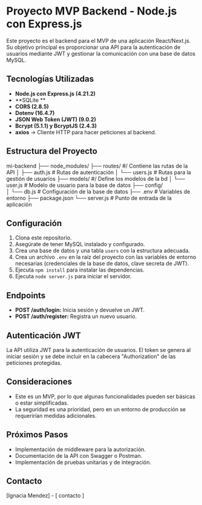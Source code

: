# Proyecto MVP Backend - Node.js con Express.js

Este proyecto es el backend para el MVP de una aplicación React/Next.js. Su objetivo principal es proporcionar una API para la autenticación de usuarios mediante JWT y gestionar la comunicación con una base de datos MySQL.

## Tecnologías Utilizadas

* **Node.js con Express.js (4.21.2)**
* **SQLite **
* **CORS (2.8.5)**
* **Dotenv (16.4.7)**
* **JSON Web Token (JWT) (9.0.2)**
* **Bcrypt (5.1.1) y BcryptJS (2.4.3)**
* **axios** → Cliente HTTP para hacer peticiones al backend.

## Estructura del Proyecto

mi-backend
├── node_modules/
├── routes/                    #/ Contiene las rutas de la API
│   ├── auth.js                # Rutas de autenticación
│   └── users.js               # Rutas para la gestión de usuarios
├── models/                    #/ Define los modelos de la bd
│   └── user.js                # Modelo de usuario para la base de datos
├── config/                    
│   └── db.js                  # Configuración de la base de datos
├── .env                       # Variables de entorno
├── package.json
└── server.js                  # Punto de entrada de la aplicación

## Configuración

1.  Clona este repositorio.
2.  Asegúrate de tener MySQL instalado y configurado.
3.  Crea una base de datos y una tabla `users` con la estructura adecuada.
4.  Crea un archivo `.env` en la raíz del proyecto con las variables de entorno necesarias (credenciales de la base de datos, clave secreta de JWT).
5.  Ejecuta `npm install` para instalar las dependencias.
6.  Ejecuta `node server.js` para iniciar el servidor.

## Endpoints

* **POST /auth/login:** Inicia sesión y devuelve un JWT.
* **POST /auth/register:** Registra un nuevo usuario.

## Autenticación JWT

La API utiliza JWT para la autenticación de usuarios. El token se genera al iniciar sesión y se debe incluir en la cabecera "Authorization" de las peticiones protegidas.

## Consideraciones

* Este es un MVP, por lo que algunas funcionalidades pueden ser básicas o estar simplificadas.
* La seguridad es una prioridad, pero en un entorno de producción se requerirían medidas adicionales.

## Próximos Pasos

* Implementación de middleware para la autorización.
* Documentación de la API con Swagger o Postman.
* Implementación de pruebas unitarias y de integración.

## Contacto

[Ignacia Mendez] - [ contacto ]